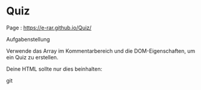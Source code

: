 # Quiz
Page : https://e-rar.github.io/Quiz/

Aufgabenstellung


Verwende das Array im Kommentarbereich und die DOM-Eigenschaften, um ein Quiz zu erstellen.

Deine HTML sollte nur dies beinhalten: <div id="content"></div>
git
